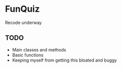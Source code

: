 # FunQuiz
Recode underway

## TODO
- Main classes and methods
- Basic functions
- Keeping myself from getting this bloated and buggy
